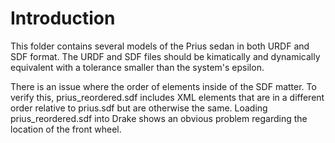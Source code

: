 # Introduction

This folder contains several models of the Prius sedan in both URDF and SDF format. The URDF and SDF files should be kimatically and dynamically equivalent with a tolerance smaller than the system's epsilon.

There is an issue where the order of elements inside of the SDF matter. To verify this, prius_reordered.sdf includes XML elements that are in a different order relative to prius.sdf but are otherwise the same. Loading prius_reordered.sdf into Drake shows an obvious problem regarding the location of the front wheel.
